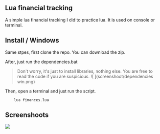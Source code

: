 ## Lua financial tracking
A simple lua financial tracking I did to practice lua. It is used on console or terminal.

## Install / Windows 
Same stpes, first clone the repo. You can download the zip. 


After, just run the dependencies.bat 
> Don't worry, it's just to install libraries, nothing else. You are free to read the code if you are suspicious. 
![ ](screenshoot/dependencies win.png)

Then, open a terminal and just run the script.
``` 
	lua finances.lua
``` 

## Screenshoots

![ ](screenshoot/balance-win.png)
